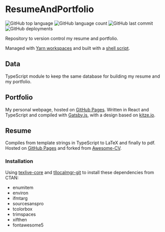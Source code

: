 # ResumeAndPortfolio

![GitHub top language](https://img.shields.io/github/languages/top/MarioJim/ResumeAndPortfolio)
![GitHub language count](https://img.shields.io/github/languages/count/MarioJim/ResumeAndPortfolio)
![GitHub last commit](https://img.shields.io/github/last-commit/MarioJim/ResumeAndPortfolio)
![GitHub deployments](https://img.shields.io/github/deployments/MarioJim/mariojim.github.io/github-pages)

Repository to version control my resume and portfolio.

Managed with [Yarn workspaces](https://classic.yarnpkg.com/blog/2017/08/02/introducing-workspaces/) and built with a [shell script](https://github.com/MarioJim/ResumeAndPortfolio/blob/master/build.sh).

## Data

TypeScript module to keep the same database for building my resume and my portfolio.

## Portfolio

My personal webpage, hosted on [GitHub Pages](https://mariojim.github.io/). Written in React and TypeScript and compiled with [Gatsby.js](https://www.gatsbyjs.org/), with a design based on [kitze.io](https://kitze.io/).

## Resume

Compiles from template strings in TypeScript to LaTeX and finally to pdf. Hosted on [GitHub Pages](https://mariojim.github.io/resume.pdf) and forked from [Awesome-CV](https://github.com/posquit0/Awesome-CV/).

### Installation

Using [texlive-core](https://www.archlinux.org/packages/extra/any/texlive-core/) and [tllocalmgr-git](https://aur.archlinux.org/packages/tllocalmgr-git/) to install these dependencies from CTAN:

- enumitem
- environ
- ifmtarg
- sourcesanspro
- tcolorbox
- trimspaces
- xifthen
- fontawesome5
